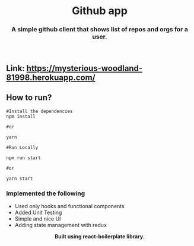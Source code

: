 <h1 align="center"><strong>Github app</strong></h1>
<h3 align="center">A simple github client that shows list of repos and orgs for a user.</h3>

<br />

## Link: https://mysterious-woodland-81998.herokuapp.com/

## How to run?

```
#Install the dependencies
npm install

#or

yarn

#Run Locally

npm run start

#or 

yarn start
```

### Implemented the following

- Used only hooks and functional components
- Added Unit Testing
- Simple and nice UI
- Adding state management with redux

<div align="center"><strong>Built using react-boilerplate library.</strong></div>
